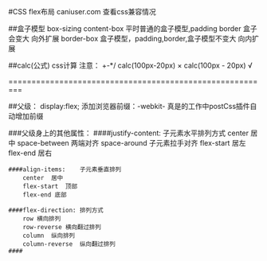 #CSS flex布局
caniuser.com 查看css兼容情况

##盒子模型     box-sizing
	content-box 平时普通的盒子模型,padding border 盒子会变大
		向外扩展 
	border-box 盒子模型，padding,border,盒子模型不变大
		向内扩展
		
##calc(公式)   css计算
	注意：  +-*/ 
	calc(100px-20px)   ×
	calc(100px - 20px)   √
	
	
=========================================================

##父级：
	display:flex;
	添加浏览器前缀：-webkit- 真是的工作中postCss插件自动增加前缀

###父级身上的其他属性：
	####justify-content:	子元素水平排列方式
		center	居中
		space-between	两端对齐
		space-around	子元素拉手对齐
		flex-start	居左
		flex-end	居右
	
	####align-items:	子元素垂直排列
		center	居中
		flex-start 	顶部
		flex-end 底部
		
	####flex-direction:	排列方式
		row	横向排列
		row-reverse	横向翻过排列
		column	纵向排列
		column-reverse	纵向翻过排列
	####

